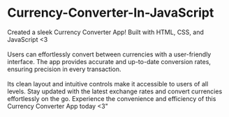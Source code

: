 # Currency-Converter-In-JavaScript

Created a sleek Currency Converter App! Built with HTML, CSS, and JavaScript <3 <br><br>
Users can effortlessly convert between currencies with a user-friendly interface. The app provides accurate and up-to-date conversion rates, ensuring precision in every transaction. <br><br>
Its clean layout and intuitive controls make it accessible to users of all levels. Stay updated with the latest exchange rates and convert currencies effortlessly on the go. Experience the convenience and efficiency of this Currency Converter App today <3"
